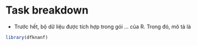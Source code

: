 # Task breakdown
- Trước hết, bộ dữ liệu được tích hợp trong gói ... của R. Trong đó, mô tả là
```r
library(dfknanf)
```
